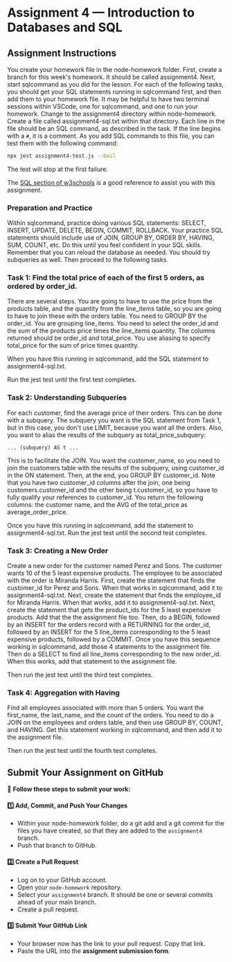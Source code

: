 # **Assignment 4 — Introduction to Databases and SQL**

## **Assignment Instructions**

You create your homework file in the node-homework folder.  First, create a branch for this week's homework.  It should be called assignment4.  Next, start sqlcommand as you did for the lesson.  For each of the following tasks, you should get your SQL statements running in sqlcommand first, and then add them to your homework file.  It may be helpful to have two terminal sessions within VSCode, one for sqlcommand, and one to run your homework.  Change to the assignment4 directory within node-homework.  Create a file called assignment4-sql.txt within that directory.  Each line in the file should be an SQL command, as described in the task.  If the line begins with a `#`, it is a comment.  As you add SQL commands to this file, you can test them with the following command:
```bash
npx jest assignment4-test.js --bail
```
The test will stop at the first failure.

The [SQL section of w3schools](https://www.w3schools.com/sql/default.asp) is a good reference to assist you with this assignment.

### **Preparation and Practice**

Within sqlcommand, practice doing various SQL statements: SELECT, INSERT, UPDATE, DELETE, BEGIN, COMMIT, ROLLBACK.  Your practice SQL statements should include use of JOIN, GROUP BY, ORDER BY, HAVING, SUM, COUNT, etc.  Do this until you feel confident in your SQL skills.  Remember that you can reload the database as needed.  You should try subqueries as well.  Then proceed to the following tasks.

### **Task 1: Find the total price of each of the first 5 orders, as ordered by order_id.**

There are several steps.  You are going to have to use the price from the products table, and the quantity from the line_items table, so you are going to have to join these with the orders table.  You need to GROUP BY the order_id.  You are grouping line_items.  You need to select the order_id and the sum of the products price times the line_items quantity.  The columns returned should be order_id and total_price. You use aliasing to specify total_price for the sum of price times quantity.

When you have this running in sqlcommand, add the SQL statement to assignment4-sql.txt.

Run the jest test until the first test completes.

### **Task 2: Understanding Subqueries**

For each customer, find the average price of their orders.  This can be done with a subquery.  The subquery you want is the SQL statement from Task 1, but in this case, you don't use LIMIT, because you want all the orders.  Also, you want to alias the results of the subquery as total_price_subquery:
```
... (subquery) AS t ...
```

  This is to facilitate the JOIN.  You want the customer_name, so you need to join the customers table with the results of the subquery, using customer_id in the ON statement.  Then, at the end, you GROUP BY customer_id.  Note that you have two customer_id columns after the join, one being customers.customer_id and the other being t.customer_id, so you have to fully qualify your references to customer_id.  You return the following columns: the customer name, and the AVG of the total_price as average_order_price.

  Once you have this running in sqlcommand, add the statement to assignment4-sql.txt.  Run the jest test until the second test completes.

  ### **Task 3: Creating a New Order**

  Create a new order for the customer named Perez and Sons.  The customer wants 10 of the 5 least expensive products.  The employee to be associated with the order is Miranda Harris.  First, create the statement that finds the customer_id for Perez and Sons.  When that works in sqlcommand, add it to assignment4-sql.txt.  Next, create the statement that finds the employee_id for Miranda Harris.  When that works, add it to assignment4-sql.txt.  Next, create the statement that gets the product_ids for the 5 least expensive products.  Add that the the assignment file too.  Then, do a BEGIN, followed by an INSERT for the orders record with a RETURNING for the order_id, followed by an INSERT for the 5 line_items corresponding to the 5 least expensive products, followed by a COMMIT.  Once you have this sequence working in sqlcommand, add those 4 statements to the assignment file.  Then do a SELECT to find all line_items corresponding to the new order_id.  When this works, add that statement to the assignment file.

  Then run the jest test until the third test completes.

  ### **Task 4: Aggregation with Having**

  Find all employees associated with more than 5 orders.  You want the first_name, the last_name, and the count of the orders.  You need to do a JOIN on the employees and orders table, and then use GROUP BY, COUNT, and HAVING.  Get this statement working in sqlcommand, and then add it to the assignment file.

  Then run the jest test until the fourth test completes.

## **Submit Your Assignment on GitHub**  

📌 **Follow these steps to submit your work:**  

#### **1️⃣ Add, Commit, and Push Your Changes**  
- Within your node-homework folder, do a git add and a git commit for the files you have created, so that they are added to the `assignment4` branch.
- Push that branch to GitHub. 

#### **2️⃣ Create a Pull Request**  
- Log on to your GitHub account.
- Open your `node-homework` repository.
- Select your `assignment4` branch.  It should be one or several commits ahead of your main branch.
- Create a pull request.

#### **3️⃣ Submit Your GitHub Link**  
- Your browser now has the link to your pull request.  Copy that link. 
- Paste the URL into the **assignment submission form**. 
